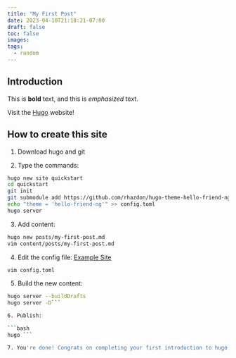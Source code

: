 ```yaml
---
title: "My First Post"
date: 2023-04-10T21:18:21-07:00
draft: false
toc: false
images:
tags:
  - random
---
```


## Introduction

This is **bold** text, and this is *emphasized* text.

Visit the [Hugo](https://gohugo.io) website!

## How to create this site

1. Download hugo and git

2. Type the commands:

```bash
hugo new site quickstart
cd quickstart
git init
git submodule add https://github.com/rhazdon/hugo-theme-hello-friend-ng
echo "theme = 'hello-friend-ng'" >> config.toml
hugo server
```

3. Add content:

```bash
hugo new posts/my-first-post.md
vim content/posts/my-first-post.md
```

4. Edit the config file: [Example Site](https://github.com/rhazdon/hugo-theme-hello-friend-ng/tree/master/exampleSite)

```bash
vim config.toml
```   

5. Build the new content:

```bash
hugo server --buildDrafts
hugo server -D```

6. Publish:

```bash
hugo ```

7. You're done! Congrats on completing your first introduction to hugo!!
